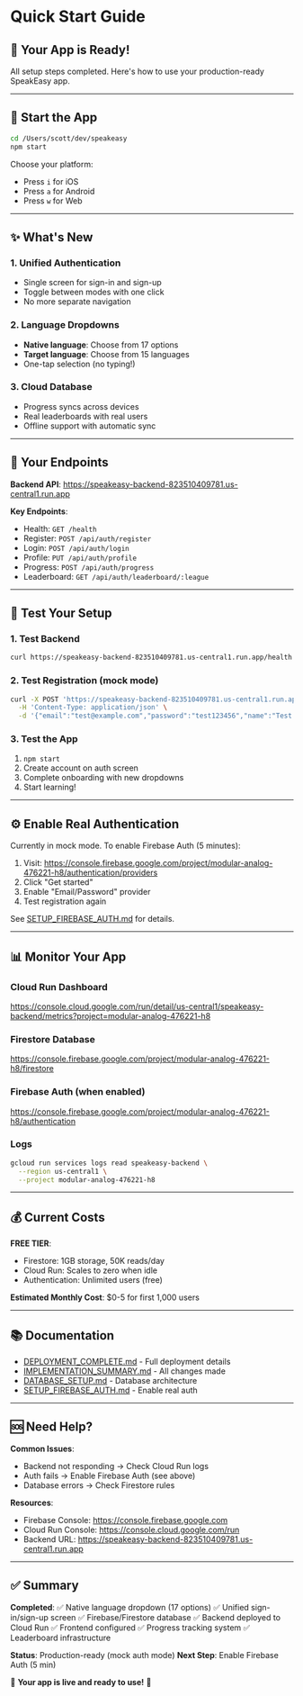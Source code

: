# Quick Start Guide

## 🎉 Your App is Ready!

All setup steps completed. Here's how to use your production-ready SpeakEasy app.

---

## 🚀 Start the App

```bash
cd /Users/scott/dev/speakeasy
npm start
```

Choose your platform:
- Press `i` for iOS
- Press `a` for Android  
- Press `w` for Web

---

## ✨ What's New

### 1. Unified Authentication
- Single screen for sign-in and sign-up
- Toggle between modes with one click
- No more separate navigation

### 2. Language Dropdowns
- **Native language**: Choose from 17 options
- **Target language**: Choose from 15 languages
- One-tap selection (no typing!)

### 3. Cloud Database
- Progress syncs across devices
- Real leaderboards with real users
- Offline support with automatic sync

---

## 🔗 Your Endpoints

**Backend API**: https://speakeasy-backend-823510409781.us-central1.run.app

**Key Endpoints**:
- Health: `GET /health`
- Register: `POST /api/auth/register`
- Login: `POST /api/auth/login`
- Profile: `PUT /api/auth/profile`
- Progress: `POST /api/auth/progress`
- Leaderboard: `GET /api/auth/leaderboard/:league`

---

## 🧪 Test Your Setup

### 1. Test Backend
```bash
curl https://speakeasy-backend-823510409781.us-central1.run.app/health
```

### 2. Test Registration (mock mode)
```bash
curl -X POST 'https://speakeasy-backend-823510409781.us-central1.run.app/api/auth/register' \
  -H 'Content-Type: application/json' \
  -d '{"email":"test@example.com","password":"test123456","name":"Test User"}'
```

### 3. Test the App
1. `npm start`
2. Create account on auth screen
3. Complete onboarding with new dropdowns
4. Start learning!

---

## ⚙️ Enable Real Authentication

Currently in mock mode. To enable Firebase Auth (5 minutes):

1. Visit: https://console.firebase.google.com/project/modular-analog-476221-h8/authentication/providers
2. Click "Get started"
3. Enable "Email/Password" provider
4. Test registration again

See [SETUP_FIREBASE_AUTH.md](SETUP_FIREBASE_AUTH.md) for details.

---

## 📊 Monitor Your App

### Cloud Run Dashboard
https://console.cloud.google.com/run/detail/us-central1/speakeasy-backend/metrics?project=modular-analog-476221-h8

### Firestore Database
https://console.firebase.google.com/project/modular-analog-476221-h8/firestore

### Firebase Auth (when enabled)
https://console.firebase.google.com/project/modular-analog-476221-h8/authentication

### Logs
```bash
gcloud run services logs read speakeasy-backend \
  --region us-central1 \
  --project modular-analog-476221-h8
```

---

## 💰 Current Costs

**FREE TIER**:
- Firestore: 1GB storage, 50K reads/day
- Cloud Run: Scales to zero when idle
- Authentication: Unlimited users (free)

**Estimated Monthly Cost**: $0-5 for first 1,000 users

---

## 📚 Documentation

- [DEPLOYMENT_COMPLETE.md](DEPLOYMENT_COMPLETE.md) - Full deployment details
- [IMPLEMENTATION_SUMMARY.md](IMPLEMENTATION_SUMMARY.md) - All changes made
- [DATABASE_SETUP.md](DATABASE_SETUP.md) - Database architecture
- [SETUP_FIREBASE_AUTH.md](SETUP_FIREBASE_AUTH.md) - Enable real auth

---

## 🆘 Need Help?

**Common Issues**:
- Backend not responding → Check Cloud Run logs
- Auth fails → Enable Firebase Auth (see above)
- Database errors → Check Firestore rules

**Resources**:
- Firebase Console: https://console.firebase.google.com
- Cloud Run Console: https://console.cloud.google.com/run
- Backend URL: https://speakeasy-backend-823510409781.us-central1.run.app

---

## ✅ Summary

**Completed**:
✅ Native language dropdown (17 options)
✅ Unified sign-in/sign-up screen
✅ Firebase/Firestore database
✅ Backend deployed to Cloud Run
✅ Frontend configured
✅ Progress tracking system
✅ Leaderboard infrastructure

**Status**: Production-ready (mock auth mode)
**Next Step**: Enable Firebase Auth (5 min)

🎊 **Your app is live and ready to use!** 🎊
